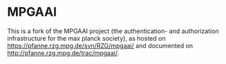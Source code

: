 # MPGAAI

This is a fork of the MPGAAI project (the authentication- and authorization 
infrastructure for the max planck society), as hosted on 
https://pfanne.rzg.mpg.de/svn/RZG/mpgaai/ and documented on 
http://pfanne.rzg.mpg.de/trac/mpgaai/.

